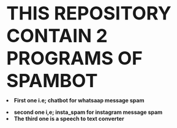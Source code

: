 <b><font size = "11">THIS REPOSITORY CONTAIN 2 PROGRAMS OF SPAMBOT</font><b>
<b><li>First one i.e; chatbot for whatsaap message spam</li>
<li>second one i,e; insta_spam for instagram message spam </li></b> 
  <li>The third one is a speech to text converter
